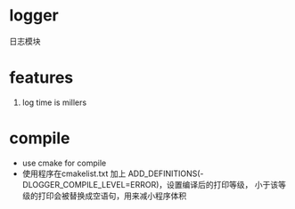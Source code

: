 # logger
日志模块

# features
1. log time is millers

# compile
* use cmake for compile
* 使用程序在cmakelist.txt 加上 ADD_DEFINITIONS(-DLOGGER_COMPILE_LEVEL=ERROR)，设置编译后的打印等级，
小于该等级的打印会被替换成空语句，用来减小程序体积
